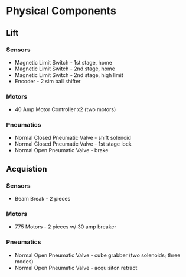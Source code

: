 # Physical Components 
## Lift
### Sensors
* Magnetic Limit Switch - 1st stage, home
* Magnetic Limit Switch - 2nd stage, home
* Magnetic Limit Switch - 2nd stage, high limit
* Encoder - 2 sim ball shifter
### Motors
* 40 Amp Motor Controller x2 (two motors)
### Pneumatics 
* Normal Closed Pneumatic Valve - shift solenoid
* Normal Closed Pneumatic Valve - 1st stage lock
* Normal Open Pneumatic Valve - brake 
## Acquistion 
### Sensors 
* Beam Break - 2 pieces 
### Motors 
* 775 Motors - 2 pieces w/ 30 amp breaker
### Pneumatics 
* Normal Open Pneumatic Valve - cube grabber (two solenoids; three modes) 
* Normal Open Pneumatic Valve - acquisiton retract
